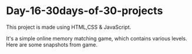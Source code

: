 # Day-16-30days-of-30-projects

This project is made using HTML,CSS & JavaScript.

It's a simple online memory matching game, which contains various levels.
Here are some snapshots from game.
